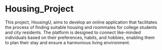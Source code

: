 # Housing_Project
This project, HousingU, aims to develop an online application that facilitates the process of finding suitable housing and roommates for college students and city residents. The platform is designed to connect like-minded individuals based on their preferences, habits, and hobbies, enabling them to plan their stay and ensure a harmonious living environment. 
